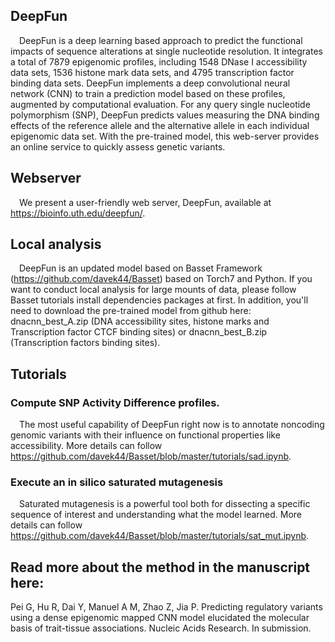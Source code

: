## DeepFun
&#8194;&#8194;DeepFun is a deep learning based approach to predict the functional impacts of sequence alterations at single nucleotide resolution. It integrates a total of 7879 epigenomic profiles, including 1548 DNase I accessibility data sets, 1536 histone mark data sets, and 4795 transcription factor binding data sets. DeepFun implements a deep convolutional neural network (CNN) to train a prediction model based on these profiles, augmented by computational evaluation. For any query single nucleotide polymorphism (SNP), DeepFun predicts values measuring the DNA binding effects of the reference allele and the alternative allele in each individual epigenomic data set. With the pre-trained model, this web-server provides an online service to quickly assess genetic variants.

## Webserver
&#8194;&#8194;We present a user-friendly web server, DeepFun, available at https://bioinfo.uth.edu/deepfun/.

## Local analysis
&#8194;&#8194;DeepFun is an updated model based on Basset Framework (https://github.com/davek44/Basset) based on Torch7 and Python. If you want to conduct local analysis for large mounts of data, please follow Basset tutorials install dependencies packages at first. In addition, you'll need to download the pre-trained model from github here: dnacnn_best_A.zip (DNA accessibility sites, histone marks and Transcription factor CTCF binding sites) or dnacnn_best_B.zip (Transcription factors binding sites).  

## Tutorials
### Compute SNP Activity Difference profiles.
&#8194;&#8194;The most useful capability of DeepFun right now is to annotate noncoding genomic variants with their influence on functional properties like accessibility. More details can follow https://github.com/davek44/Basset/blob/master/tutorials/sad.ipynb.

### Execute an in silico saturated mutagenesis
&#8194;&#8194;Saturated mutagenesis is a powerful tool both for dissecting a specific sequence of interest and understanding what the model learned. More details can follow https://github.com/davek44/Basset/blob/master/tutorials/sat_mut.ipynb.

## Read more about the method in the manuscript here:
Pei G, Hu R, Dai Y, Manuel A M, Zhao Z, Jia P. Predicting regulatory variants using a dense epigenomic mapped CNN model elucidated the molecular basis of trait-tissue associations. Nucleic Acids Research. In submission.
